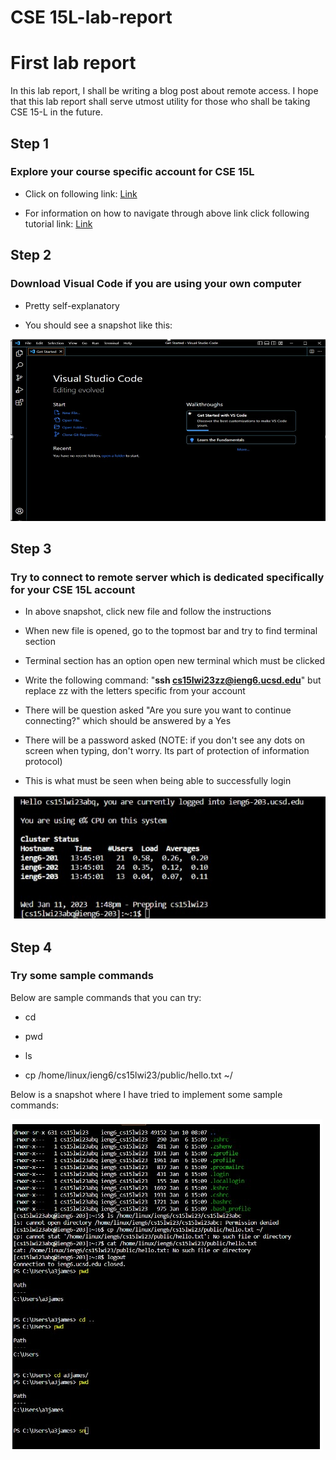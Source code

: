 # **CSE 15L-lab-report**

# First lab report

In this lab report, I shall be writing a 
blog post about remote access. I hope that
this lab report shall serve utmost utility
for those who shall be taking CSE 15-L in 
the future.

## Step 1
### Explore your course specific account for CSE 15L

* Click on following link: [Link](https://sdacs.ucsd.edu/~icc/index.php)

* For information on how to navigate through above link click following tutorial link: 
  [Link](https://docs.google.com/document/d/1hs7CyQeh-MdUfM9uv99i8tqfneos6Y8bDU0uhn1wqho/edit)
  
## Step 2
### Download Visual Code if you are using your own computer

* Pretty self-explanatory

* You should see a snapshot like this:

![Image](VSCodeDownload.jpg)

## Step 3
### Try to connect to remote server which is dedicated specifically for your CSE 15L account

* In above snapshot, click new file and follow the instructions

* When new file is opened, go to the topmost bar and try to find terminal section

* Terminal section has an option open new terminal which must be clicked

* Write the following command: "**ssh cs15lwi23zz@ieng6.ucsd.edu**" but replace zz with the letters specific from your account

* There will be question asked "Are you sure you want to continue connecting?" which should be answered by a Yes

* There will be a password asked (NOTE: if you don't see any dots on screen when typing, don't worry. Its part of protection of information protocol)

* This is what must be seen when being able to successfully login

![Image](RemoteServerAccess.jpg)
 
## Step 4
### Try some sample commands

Below are sample commands that you can try:

* cd

* pwd

* ls 

* cp /home/linux/ieng6/cs15lwi23/public/hello.txt ~/

Below is a snapshot where I have tried to implement some sample commands:

![Image](SampleCommands.jpg)

